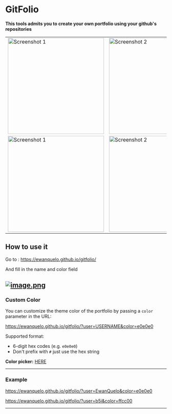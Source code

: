 # GitFolio

**This tools admits you to create your own portfolio using your github's repositories**

<table>
    <tr>
        <td>
            <a href="https://postimg.cc/GBZVrhTn">
                <img src="https://i.postimg.cc/FRR4yY9z/image.png" alt="Screenshot 1" width="300"/>
            </a>
        </td>
        <td>
            <a href="https://postimg.cc/8sPyf6dP">
                <img src="https://i.postimg.cc/mZ7Kq3tM/image.png" alt="Screenshot 2" width="300"/>
            </a>
        </td>
    </tr>
    <tr>
        <td>
            <a href="https://i.postimg.cc/C1Pswtfr/">
                <img src="https://i.postimg.cc/C1Pswtfr/image.png" alt="Screenshot 1" width="300"/>
            </a>
        </td>
        <td>
            <a href="https://i.postimg.cc/PJ8gn1Fc/">
                <img src="https://i.postimg.cc/PJ8gn1Fc/image.png" alt="Screenshot 2" width="300"/>
            </a>
        </td>
    </tr>
</table>

## How to use it

Go to : https://ewanquelo.github.io/gitfolio/

And fill in the name and color field 

[![image.png](https://i.postimg.cc/HkSxgpfb/image.png)](https://postimg.cc/Jskm3W7h)
 
---

### Custom Color

You can customize the theme color of the portfolio by passing a `color` parameter in the URL:

https://ewanquelo.github.io/gitfolio/?user=USERNAME&color=e0e0e0


Supported format:
- 6-digit hex codes (e.g. `e0e0e0`)
- Don't prefix with `#` just use the hex string

**Color picker:** [HERE](https://www.w3schools.com/colors/colors_picker.asp)

---

### Example
https://ewanquelo.github.io/gitfolio/?user=EwanQuelo&color=e0e0e0

https://ewanquelo.github.io/gitfolio/?user=b5i&color=ffcc00

---

